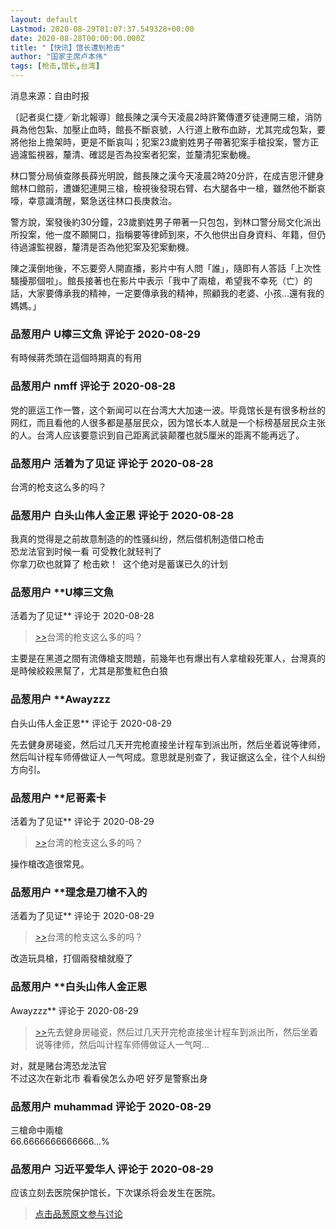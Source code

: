 ```yaml
---
layout: default
Lastmod: 2020-08-29T01:07:37.549328+00:00
date: 2020-08-28T00:00:00.000Z
title: "【快讯】馆长遭到枪击"
author: "国家主席卢本伟"
tags: [枪击,馆长,台湾]
---
```


消息来源：自由时报  
  
〔記者吳仁捷／新北報導〕館長陳之漢今天凌晨2時許驚傳遭歹徒連開三槍，消防員為他包紮、加壓止血時，館長不斷哀號，人行道上散布血跡，尤其完成包紮，要將他抬上擔架時，更是不斷哀叫；犯案23歲劉姓男子帶著犯案手槍投案，警方正過濾監視器，釐清、確認是否為投案者犯案，並釐清犯案動機。  
  
林口警分局偵查隊長薛光明說，館長陳之漢今天凌晨2時20分許，在成吉思汗健身館林口館前，遭嫌犯連開三槍，檢視後發現右臂、右大腿各中一槍，雖然他不斷哀嚎，幸意識清醒，緊急送往林口長庚救治。  
  
警方說，案發後約30分鐘，23歲劉姓男子帶著一只包包，到林口警分局文化派出所投案，他一度不願開口，指稱要等律師到來，不久他供出自身資料、年籍，但仍待過濾監視器，釐清是否為他犯案及犯案動機。  
  
陳之漢倒地後，不忘要旁人開直播，影片中有人問「誰」，隨即有人答話「上次性騷擾那個啦」。館長接著也在影片中表示「我中了兩槍，希望我不幸死（亡）的話，大家要傳承我的精神，一定要傳承我的精神，照顧我的老婆、小孩…還有我的媽媽。」

            
### 品葱用户 **U檸三文魚** 评论于 2020-08-29
        
有時候蔣禿頭在這個時期真的有用
        


            
### 品葱用户 **nmff** 评论于 2020-08-28
        
党的匪运工作一瞥，这个新闻可以在台湾大大加速一波。毕竟馆长是有很多粉丝的网红，而且看他的人很多都是基层民众，因为馆长本人就是一个标榜基层民众主张的人。台湾人应该要意识到自己距离武装颠覆也就5厘米的距离不能再远了。
        


            
### 品葱用户 **活着为了见证** 评论于 2020-08-28
        
台湾的枪支这么多的吗？
        


            
### 品葱用户 **白头山伟人金正恩** 评论于 2020-08-28
        
我真的觉得是之前故意制造的的性骚纠纷，然后借机制造借口枪击  
恐龙法官到时候一看 可受教化就轻判了  
你拿刀砍也就算了 枪击欸！  这个绝对是蓄谋已久的计划
        


            
### 品葱用户 **U檸三文魚 
活着为了见证** 评论于 2020-08-28
        
> [\>>]( "/article/item_id-483007#")台湾的枪支这么多的吗？

  
  
主要是在黑道之間有流傳槍支問題，前幾年也有爆出有人拿槍殺死軍人，台灣真的是時候絞殺黑幫了，尤其是那隻紅色白狼
        


            
### 品葱用户 **Awayzzz 
白头山伟人金正恩** 评论于 2020-08-29
        
先去健身房碰瓷，然后过几天开完枪直接坐计程车到派出所，然后坐着说等律师，然后叫计程车师傅做证人一气呵成。意思就是别查了，我证据这么全，往个人纠纷方向引。
        


            
### 品葱用户 **尼哥素卡 
活着为了见证** 评论于 2020-08-29
        
> [\>>]( "/article/item_id-483007#")台湾的枪支这么多的吗？

  
操作槍改造很常見。
        


            
### 品葱用户 **理念是刀槍不入的 
活着为了见证** 评论于 2020-08-29
        
> [\>>]( "/article/item_id-483007#")台湾的枪支这么多的吗？

  
改造玩具槍，打個兩發槍就廢了
        


            
### 品葱用户 **白头山伟人金正恩 
Awayzzz** 评论于 2020-08-29
        
> [\>>]( "/article/item_id-483017#")先去健身房碰瓷，然后过几天开完枪直接坐计程车到派出所，然后坐着说等律师，然后叫计程车师傅做证人一气呵...

  
  
对，就是赌台湾恐龙法官  
不过这次在新北市 看看侯怎么办吧 好歹是警察出身
        


            
### 品葱用户 **muhammad** 评论于 2020-08-29
        
三槍命中兩槍  
66.6666666666666...%
        


            
### 品葱用户 **习近平爱华人** 评论于 2020-08-29
        
应该立刻去医院保护馆长，下次谋杀将会发生在医院。
        






> [点击品葱原文参与讨论](https://pincong.rocks/article/23502)

